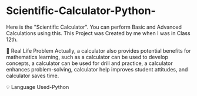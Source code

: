 # Scientific-Calculator-Python-
Here is the "Scientific Calculator". You can perform Basic and Advanced Calculations using this. This Project was Created by me when I was in Class 12th.

🤔 Real Life Problem Actually, a calculator also provides potential benefits for mathematics learning, such as a calculator can be used to develop concepts, a calculator can be used for drill and practice, a calculator enhances problem-solving, calculator help improves student attitudes, and calculator saves time.



💡 Language Used-Python
